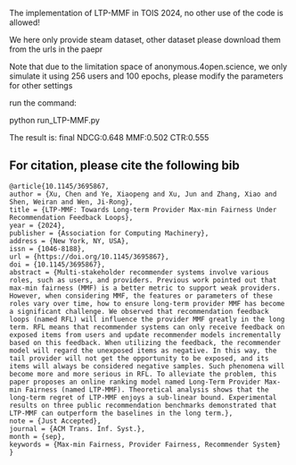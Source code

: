 The implementation of LTP-MMF in TOIS 2024, no other use of the code is allowed!

We here only provide steam dataset, other dataset please download them from the urls in the paepr

Note that due to the limitation space of anonymous.4open.science, we only simulate it using 256 users and 100 epochs, please modify the parameters for other settings

run the command:

python run_LTP-MMF.py

The result is: final NDCG:0.648 MMF:0.502 CTR:0.555

## For citation, please cite the following bib

```
@article{10.1145/3695867,
author = {Xu, Chen and Ye, Xiaopeng and Xu, Jun and Zhang, Xiao and Shen, Weiran and Wen, Ji-Rong},
title = {LTP-MMF: Towards Long-term Provider Max-min Fairness Under Recommendation Feedback Loops},
year = {2024},
publisher = {Association for Computing Machinery},
address = {New York, NY, USA},
issn = {1046-8188},
url = {https://doi.org/10.1145/3695867},
doi = {10.1145/3695867},
abstract = {Multi-stakeholder recommender systems involve various roles, such as users, and providers. Previous work pointed out that max-min fairness (MMF) is a better metric to support weak providers. However, when considering MMF, the features or parameters of these roles vary over time, how to ensure long-term provider MMF has become a significant challenge. We observed that recommendation feedback loops (named RFL) will influence the provider MMF greatly in the long term. RFL means that recommender systems can only receive feedback on exposed items from users and update recommender models incrementally based on this feedback. When utilizing the feedback, the recommender model will regard the unexposed items as negative. In this way, the tail provider will not get the opportunity to be exposed, and its items will always be considered negative samples. Such phenomena will become more and more serious in RFL. To alleviate the problem, this paper proposes an online ranking model named Long-Term Provider Max-min Fairness (named LTP-MMF). Theoretical analysis shows that the long-term regret of LTP-MMF enjoys a sub-linear bound. Experimental results on three public recommendation benchmarks demonstrated that LTP-MMF can outperform the baselines in the long term.},
note = {Just Accepted},
journal = {ACM Trans. Inf. Syst.},
month = {sep},
keywords = {Max-min Fairness, Provider Fairness, Recommender System}
}
```
